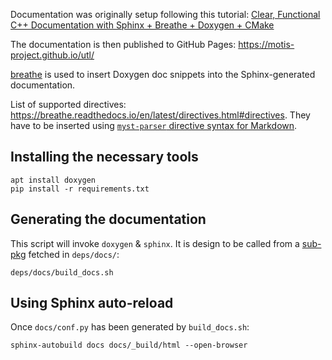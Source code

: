 Documentation was originally setup following this tutorial:
[Clear, Functional C++ Documentation with Sphinx + Breathe + Doxygen + CMake](https://devblogs.microsoft.com/cppblog/clear-functional-c-documentation-with-sphinx-breathe-doxygen-cmake/)

The documentation is then published to GitHub Pages: <https://motis-project.github.io/utl/>

[breathe](https://breathe.readthedocs.io) is used to insert Doxygen doc snippets
into the Sphinx-generated documentation.

List of supported directives: <https://breathe.readthedocs.io/en/latest/directives.html#directives>.
They have to be inserted using [`myst-parser` directive syntax for Markdown](https://myst-parser.readthedocs.io/en/latest/syntax/roles-and-directives.html).

## Installing the necessary tools

    apt install doxygen
    pip install -r requirements.txt

## Generating the documentation
This script will invoke `doxygen` & `sphinx`.
It is design to be called from a [sub-pkg](https://github.com/motis-project/pkg)
fetched in `deps/docs/`:

    deps/docs/build_docs.sh

## Using Sphinx auto-reload
Once `docs/conf.py` has been generated by `build_docs.sh`:

    sphinx-autobuild docs docs/_build/html --open-browser
